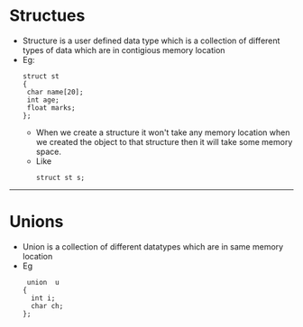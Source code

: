 # Structues
- Structure is a user defined data type which is a collection of different types of data which are in contigious memory location
- Eg:
  ```
  struct st
  {
   char name[20];
   int age;
   float marks;
  };
  ```
  - When we create a structure it won't take any memory location when we created the object to that structure then it will take some memory space.
  - Like
    ```
    struct st s;
    ```
-----------------------------------------------

# Unions
- Union is a collection of different datatypes which are in same memory location
- Eg
  ```
   union  u
  {
    int i;
    char ch;
  };
  ```
